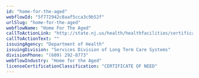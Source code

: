 ```yaml
---
id: "home-for-the-aged"
webflowId: "5f772942c8aaf5cca3c9b52f"
urlSlug: "home-for-the-aged"
webflowName: "Home For The Aged"
callToActionLink: "http://state.nj.us/health/healthfacilities/certification-licensing/index.shtml"
callToActionText: ""
issuingAgency: "Department of Health"
issuingDivision: "Services Division of Long Term Care Systems"
divisionPhone: "(609) 292-8773"
webflowIndustry: "Home for the Aged"
licenseCertificationClassification: "CERTIFICATE OF NEED"
---
```

